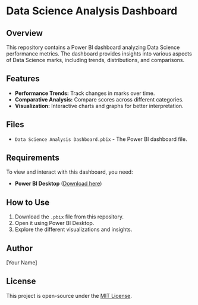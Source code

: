 # Data Science Analysis Dashboard

## Overview
This repository contains a Power BI dashboard analyzing Data Science performance metrics. The dashboard provides insights into various aspects of Data Science marks, including trends, distributions, and comparisons.

## Features
- **Performance Trends:** Track changes in marks over time.
- **Comparative Analysis:** Compare scores across different categories.
- **Visualization:** Interactive charts and graphs for better interpretation.

## Files
- `Data Science Analysis Dashboard.pbix` - The Power BI dashboard file.

## Requirements
To view and interact with this dashboard, you need:
- **Power BI Desktop** ([Download here](https://powerbi.microsoft.com/en-us/desktop/))

## How to Use
1. Download the `.pbix` file from this repository.
2. Open it using Power BI Desktop.
3. Explore the different visualizations and insights.

## Author
[Your Name]

## License
This project is open-source under the [MIT License](LICENSE).
